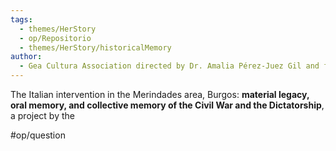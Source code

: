 ```yaml
---
tags:
  - themes/HerStory
  - op/Repositorio
  - themes/HerStory/historicalMemory
author:
  - Gea Cultura Association directed by Dr. Amalia Pérez-Juez Gil and funded by the Secretariat, with Dr. Octavi Torres, from work team.
---
```

The Italian intervention in the Merindades area, Burgos: **material legacy, oral memory, and collective memory of the Civil War and the Dictatorship**, a project by the 

#op/question 

